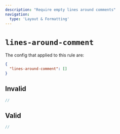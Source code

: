 ```yaml
---
description: "Require empty lines around comments"
navigation:
  type: 'Layout & Formatting'
---
```


# `lines-around-comment`

The config that applied to this rule are:

```json
{
  "lines-around-comment": []
}
```

## Invalid

```js invalid
//
```

## Valid

```js valid
//
```
  